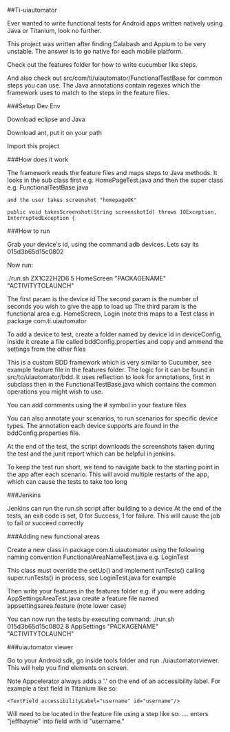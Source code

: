 ##Ti-uiautomator

Ever wanted to write functional tests for Android apps written natively using Java or Titanium, look no further.

This project was written after finding Calabash and Appium to be very unstable. The answer is to go native for each mobile platform.

Check out the features folder for how to write cucumber like steps.

And also check out src/com/ti/uiautomator/FunctionalTestBase for common steps you can use. The Java annotations contain regexes which the framework uses to match to the steps in the feature files.

###Setup Dev Env

Download eclipse and Java

Download ant, put it on your path

Import this project

###How does it work

The framework reads the feature files and maps steps to Java methods. It looks in the sub class first e.g. HomePageTest.java and then the super class e.g. FunctionalTestBase.java

```and the user takes screenshot "homepageOK"```

```@StepAnnotation(regex = ".+ takes screenshot \".+\"")
public void takesScreenshot(String screenshotId) throws IOException, InterruptedException {
```



###How to run

Grab your device's id, using the command adb devices. Lets say its 015d3b65d15c0802

Now run:

./run.sh ZX1C22H2D6 5 HomeScreen "PACKAGENAME" "ACTIVITYTOLAUNCH"

The first param is the device id
The second param is the number of seconds you wish to give the app to load up
The third param is the functional area e.g. HomeScreen, Login (note this maps to a Test class in package com.ti.uiautomator

To add a device to test, create a folder named by device id in deviceConfig, inside it create a file called bddConfig.properties and copy and ammend the settings from the other files

This is a custom BDD framework which is very similar to Cucumber, see example feature file in the features folder. The logic for it can be found in src/to/uiautomator/bdd. It uses reflection to look for annotations, first in subclass then in the FunctionalTestBase.java which contains the common operations you might wish to use.

You can add comments using the # symbol in your feature files

You can also annotate your scenarios, to run scenarios for specific device types. The annotation each device supports are found in the bddConfig.properties file.

At the end of the test, the script downloads the screenshots taken during the test and the junit report which can be helpful in jenkins.

To keep the test run short, we tend to navigate back to the starting point in the app after each scenario. This will avoid multiple restarts of the app, which can cause the tests to take too long

###Jenkins

Jenkins can run the run.sh script after building to a device
At the end of the tests, an exit code is set, 0 for Success, 1 for failure. This will cause the job to fail or succeed correctly

###Adding new functional areas

Create a new class in package com.ti.uiautomator using the following naming convention FunctionalAreaNameTest.java e.g. LoginTest

This class must override the setUp() and implement runTests() calling super.runTests() in process, see LoginTest.java for example

Then write your features in the features folder e.g. if you were adding AppSettingsAreaTest.java create a feature file named appsettingsarea.feature (note lower case)

You can now run the tests by executing command: ./run.sh 015d3b65d15c0802 8 AppSettings "PACKAGENAME" "ACTIVITYTOLAUNCH"

###uiautomator viewer

Go to your Android sdk, go inside tools folder and run ./uiautomatorviewer. This will help you find elements on screen.

Note Appcelerator always adds a '.' on the end of an accessibility label. For example a text field in Titanium like so:

```
<TextField accessibilityLabel="username" id="username"/>
```

Will need to be located in the feature file using a step like so: .... enters "jeffhaynie" into field with id "username."
